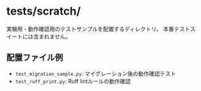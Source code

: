 # tests/scratch/

実験用・動作確認用のテストサンプルを配置するディレクトリ。
本番テストスイートには含まれません。

## 配置ファイル例
- `test_migration_sample.py`: マイグレーション後の動作確認テスト
- `test_ruff_print.py`: Ruff lintルールの動作確認
